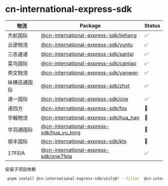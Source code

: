 # cn-international-express-sdk

| 物流         | Package                                                             | Status |
| ------------ | ------------------------------------------------------------------- | ------ |
| 杰航国际     | [@cn-international-express-sdk/jiehang](./packages/jiehang)         | ✅     |
| 云途物流     | [@cn-international-express-sdk/yuntu](./packages/yuntu)             | ✅     |
| 三态速递     | [@cn-international-express-sdk/santai](./packages/santai)           | ✅     |
| 菜鸟国际     | [@cn-international-express-sdk/cainiao](./packages/cainiao)         | ✅     |
| 燕文物流     | [@cn-international-express-sdk/yanwen](./packages/yanwen)           | ✅     |
| 纵横迅通国际 | [@cn-international-express-sdk/zhxt](./packages/zhxt)               | ✅     |
| 递一国际     | [@cn-international-express-sdk/cne](./packages/cne)                 | ✅     |
| 递四方       | [@cn-international-express-sdk/fpx](./packages/fpx)                 | 🚧     |
| 华翰物流     | [@cn-international-express-sdk/hua_han](./packages/hua_han)         | 🚧     |
| 华羽通国际   | [@cn-international-express-sdk/hua_yu_tong](./packages/hua_yu_tong) | 🚧     |
| 顺丰国际     | [@cn-international-express-sdk/kts](./packages/kts)                 | 🚧     |
| 17FEIA       | [@cn-international-express-sdk/one7feia](./packages/one7feia)       | ✅     |

安装子项目依赖

```bash
 pnpm install @cn-international-express-sdk/utils@* --filter  @cn-international-express-sdk/santai
```
